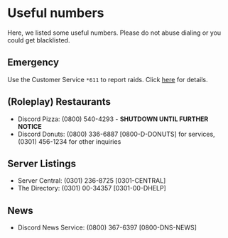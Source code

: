 # Useful numbers
Here, we listed some useful numbers. Please do not abuse dialing or you could get blacklisted.

## Emergency
Use the Customer Service `*611` to report raids. Click [here](http://discordtel.readthedocs.io/en/latest/In%20case%20of%20Emergency/) for details.

## (Roleplay) Restaurants
* Discord Pizza: (0800) 540-4293 - **SHUTDOWN UNTIL FURTHER NOTICE**
* Discord Donuts: (0800) 336-6887 [0800-D-DONUTS] for services, (0301) 456-1234 for other inquiries

## Server Listings
* Server Central: (0301) 236-8725 [0301-CENTRAL]
* The Directory: (0301) 00-34357 [0301-00-DHELP]

## News
* Discord News Service: (0800) 367-6397 [0800-DNS-NEWS]
